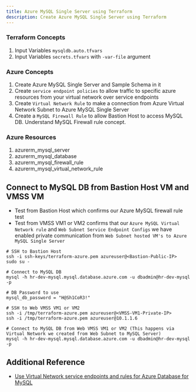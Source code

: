 ```yaml
---
title: Azure MySQL Single Server using Terraform
description: Create Azure MySQL Single Server using Terraform
---
```


### Terraform Concepts
1. Input Variables `mysqldb.auto.tfvars`
2. Input Variables `secrets.tfvars` with `-var-file` argument

### Azure Concepts 
1. Create Azure MySQL Single Server and Sample Schema in it
2. Create `service endpoint policies` to allow traffic to specific azure resources from your virtual network over service endpoints
3. Create `Virtual Network Rule` to make a connection from Azure Virtual Network Subnet to Azure MySQL Single Server 
4. Create a `MySQL Firewall Rule` to allow Bastion Host to access MySQL DB. Understand MySQL Firewall rule concept. 

### Azure Resources
1. azurerm_mysql_server
2. azurerm_mysql_database
3. azurerm_mysql_firewall_rule
4. azurerm_mysql_virtual_network_rule



## Connect to MySQL DB from Bastion Host VM and VMSS VM
- Test from Bastion Host which confirms our Azure MySQL firewall rule test
- Test from VMSS VM1 or VM2 confirms that our `Azure MySQL Virtual Network rule` and `Web Subnet Service Endpoint Configs` we have enabled private communication from `Web Subnet hosted VM's to Azure MySQL Single Server`
```t
# SSH to Bastion Host
ssh -i ssh-keys/terraform-azure.pem azureuser@<Bastion-Public-IP>
sudo su - 

# Connect to MySQL DB
mysql -h hr-dev-mysql.mysql.database.azure.com -u dbadmin@hr-dev-mysql -p 

# DB Password to use
mysql_db_password = "H@Sh1CoR3!"

# SSH to Web VMSS VM1 or VM2
ssh -i /tmp/terraform-azure.pem azureuser@<VMSS-VM1-Private-IP>
ssh -i /tmp/terraform-azure.pem azureuser@10.1.1.6

# Connect to MySQL DB from Web VMSS VM1 or VM2 (This happens via Virtual Network we created from Web Subnet to MySQL Server)
mysql -h hr-dev-mysql.mysql.database.azure.com -u dbadmin@hr-dev-mysql -p 
```

## Additional Reference
- [Use Virtual Network service endpoints and rules for Azure Database for MySQL](https://docs.microsoft.com/en-us/azure/mysql/concepts-data-access-and-security-vnet)